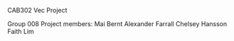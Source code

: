 CAB302 Vec Project

Group 008
Project members:
Mai Bernt
Alexander Farrall
Chelsey Hansson
Faith Lim